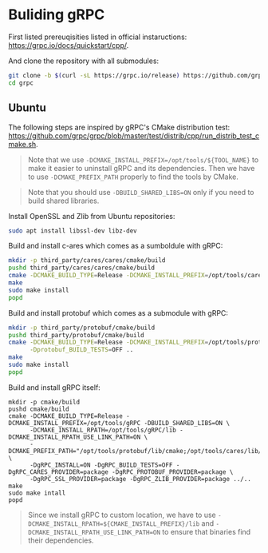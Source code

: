 # Buliding gRPC

First listed prereuqisities listed in official instaructions: https://grpc.io/docs/quickstart/cpp/.

And clone the repository with all submodules:
```bash
git clone -b $(curl -sL https://grpc.io/release) https://github.com/grpc/grpc --recurse-submodules
cd grpc
```

## Ubuntu

The following steps are inspired by gRPC's CMake distribution test:
https://github.com/grpc/grpc/blob/master/test/distrib/cpp/run_distrib_test_cmake.sh.

> Note that we use `-DCMAKE_INSTALL_PREFIX=/opt/tools/${TOOL_NAME}` to make it easier to uninstall gRPC and its
dependencies. Then we have to use `-DCMAKE_PREFIX_PATH` properly to find the tools by CMake.

> Note that you should use `-DBUILD_SHARED_LIBS=ON` only if you need to build shared libraries.

Install OpenSSL and Zlib from Ubuntu repositories:
```bash
sudo apt install libssl-dev libz-dev
```

Build and install c-ares which comes as a sumboldule with gRPC:
```bash
mkdir -p third_party/cares/cares/cmake/build
pushd third_party/cares/cares/cmake/build
cmake -DCMAKE_BUILD_TYPE=Release -DCMAKE_INSTALL_PREFIX=/opt/tools/cares -DBUILD_SHARED_LIBS=ON ../..
make
sudo make install
popd
```

Build and install protobuf which comes as a submodule with gRPC:
```bash
mkdir -p third_party/protobuf/cmake/build
pushd third_party/protobuf/cmake/build
cmake -DCMAKE_BUILD_TYPE=Release -DCMAKE_INSTALL_PREFIX=/opt/tools/protobuf -DBUILD_SHARED_LIBS=ON \
      -Dprotobuf_BUILD_TESTS=OFF ..
make
sudo make install
popd
```

Build and install gRPC itself:
```
mkdir -p cmake/build
pushd cmake/build
cmake -DCMAKE_BUILD_TYPE=Release -DCMAKE_INSTALL_PREFIX=/opt/tools/gRPC -DBUILD_SHARED_LIBS=ON \
      -DCMAKE_INSTALL_RPATH=/opt/tools/gRPC/lib -DCMAKE_INSTALL_RPATH_USE_LINK_PATH=ON \
      -DCMAKE_PREFIX_PATH="/opt/tools/protobuf/lib/cmake;/opt/tools/cares/lib/cmake" \
      -DgRPC_INSTALL=ON -DgRPC_BUILD_TESTS=OFF -DgRPC_CARES_PROVIDER=package -DgRPC_PROTOBUF_PROVIDER=package \
      -DgRPC_SSL_PROVIDER=package -DgRPC_ZLIB_PROVIDER=package ../..
make
sudo make intall
popd
```

> Since we install gRPC to custom location, we have to use `-DCMAKE_INSTALL_RPATH=${CMAKE_INSTALL_PREFIX}/lib`
and `-DCMAKE_INSTALL_RPATH_USE_LINK_PATH=ON` to ensure that binaries find their dependencies.

